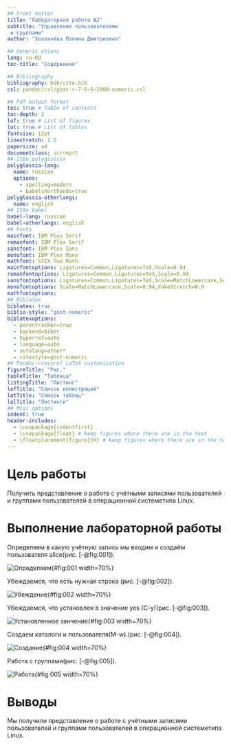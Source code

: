 ```yaml
---
## Front matter
title: "Лабораторная работа №2"
subtitle: "Управление пользователями
 и группами"
author: "Хохлачёва Полина Дмитриевна"

## Generic otions
lang: ru-RU
toc-title: "Содержание"

## Bibliography
bibliography: bib/cite.bib
csl: pandoc/csl/gost-r-7-0-5-2008-numeric.csl

## Pdf output format
toc: true # Table of contents
toc-depth: 2
lof: true # List of figures
lot: true # List of tables
fontsize: 12pt
linestretch: 1.5
papersize: a4
documentclass: scrreprt
## I18n polyglossia
polyglossia-lang:
  name: russian
  options:
	- spelling=modern
	- babelshorthands=true
polyglossia-otherlangs:
  name: english
## I18n babel
babel-lang: russian
babel-otherlangs: english
## Fonts
mainfont: IBM Plex Serif
romanfont: IBM Plex Serif
sansfont: IBM Plex Sans
monofont: IBM Plex Mono
mathfont: STIX Two Math
mainfontoptions: Ligatures=Common,Ligatures=TeX,Scale=0.94
romanfontoptions: Ligatures=Common,Ligatures=TeX,Scale=0.94
sansfontoptions: Ligatures=Common,Ligatures=TeX,Scale=MatchLowercase,Scale=0.94
monofontoptions: Scale=MatchLowercase,Scale=0.94,FakeStretch=0.9
mathfontoptions:
## Biblatex
biblatex: true
biblio-style: "gost-numeric"
biblatexoptions:
  - parentracker=true
  - backend=biber
  - hyperref=auto
  - language=auto
  - autolang=other*
  - citestyle=gost-numeric
## Pandoc-crossref LaTeX customization
figureTitle: "Рис."
tableTitle: "Таблица"
listingTitle: "Листинг"
lofTitle: "Список иллюстраций"
lotTitle: "Список таблиц"
lolTitle: "Листинги"
## Misc options
indent: true
header-includes:
  - \usepackage{indentfirst}
  - \usepackage{float} # keep figures where there are in the text
  - \floatplacement{figure}{H} # keep figures where there are in the text
---
```


# Цель работы

Получить представление о работе с учётными записями пользователей и группами
 пользователей в операционной системетипа Linux.


# Выполнение лабораторной работы

Определяем в какую учётную запись мы входим и создаём пользователя alice(рис. [-@fig:001]).

![Определяем](image/1.png){#fig:001 width=70%}

Убеждаемся, что есть нужная строка (рис. [-@fig:002]).

![Убеждение](image/2.png){#fig:002 width=70%}

Убеждаемся, что установлен в значение yes (C-y)(рис. [-@fig:003]).

![Установленное занчение](image/3.png){#fig:003 width=70%}

Создаем каталоги и пользователя(M-w).(рис. [-@fig:004]).

![Создание](image/4.png){#fig:004 width=70%}

Работа с группами(рис. [-@fig:005]).

![Работа](image/5.png){#fig:005 width=70%}




# Выводы

 Мы получили представление о работе с учётными записями пользователей и группами
 пользователей в операционной системетипа Linux.


